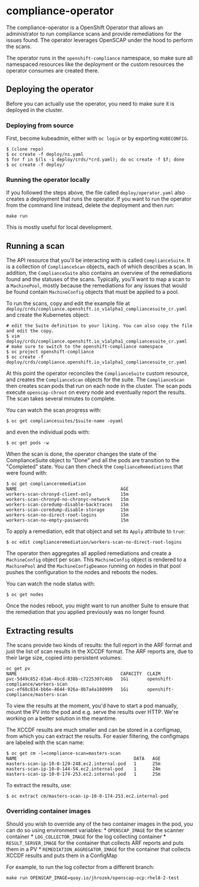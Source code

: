 # compliance-operator

The compliance-operator is a OpenShift Operator that allows an administrator
to run compliance scans and provide remediations for the issues found. The
operator leverages OpenSCAP under the hood to perform the scans.

The operator runs in the `openshift-compliance` namespace, so make sure
all namespaced resources like the deployment or the custom resources the
operator consumes are created there.

## Deploying the operator
Before you can actually use the operator, you need to make sure it is
deployed in the cluster.

### Deploying from source
First, become kubeadmin, either with `oc login` or by exporting `KUBECONFIG`.
```
$ (clone repo)
$ oc create -f deploy/ns.yaml
$ for f in $(ls -1 deploy/crds/*crd.yaml); do oc create -f $f; done
$ oc create -f deploy/
```

### Running the operator locally
If you followed the steps above, the file called `deploy/operator.yaml`
also creates a deployment that runs the operator. If you want to run
the operator from the command line instead, delete the deployment and then
run:

```
make run
```
This is mostly useful for local development.

## Running a scan

The API resource that you'll be interacting with is called `ComplianceSuite`.
It is a collection of `ComplianceScan` objects, each of which describes
a scan. In addition, the `ComplianceSuite` also contains an overview of the
remediations found and the statuses of the scans. Typically, you'll want
to map a scan to a `MachinePool`, mostly because the remediations for any
issues that would be found contain `MachineConfig` objects that must be
applied to a pool.

To run the scans, copy and edit the example file at
`deploy/crds/compliance.openshift.io_v1alpha1_compliancesuite_cr.yaml`
and create the Kubernetes object:
```
# edit the Suite definition to your liking. You can also copy the file and edit the copy.
$ vim deploy/crds/compliance.openshift.io_v1alpha1_compliancesuite_cr.yaml
# make sure to switch to the openshift-compliance namespace
$ oc project openshift-compliance
$ oc create -f deploy/crds/compliance.openshift.io_v1alpha1_compliancesuite_cr.yaml
```

At this point the operator reconciles the `ComplianceSuite` custom resource,
and creates the `ComplianceScan` objects for the suite. The `ComplianceScan`
then creates scan pods that run on each node in the cluster. The scan
pods execute `openscap-chroot` on every node and eventually report the
results. The scan takes several minutes to complete.

You can watch the scan progress with:
```
$ oc get compliancesuites/$suite-name -oyaml
```
and even the individual pods with:
```
$ oc get pods -w
```

When the scan is done, the operator changes the state of the ComplianceSuite
object to "Done" and all the pods are transition to the "Completed"
state. You can then check the `ComplianceRemediations` that were found with:
```
$ oc get complianceremediation
NAME                                       AGE
workers-scan-chronyd-client-only           15m
workers-scan-chronyd-no-chronyc-network    15m
workers-scan-coredump-disable-backtraces   15m
workers-scan-coredump-disable-storage      15m
workers-scan-no-direct-root-logins         15m
workers-scan-no-empty-passwords            15m
```

To apply a remediation, edit that object and set its `Apply` attribute
to `true`:
```
$ oc edit complianceremediation/workers-scan-no-direct-root-logins
```

The operator then aggregates all applied remediations and create a
`MachineConfig` object per scan. This `MachineConfig` object is rendered
to a `MachinePool` and the `MachineConfigDeamon` running on nodes in that
pool pushes the configuration to the nodes and reboots the nodes.

You can watch the node status with:
```
$ oc get nodes
```

Once the nodes reboot, you might want to run another Suite to ensure that
the remediation that you applied previously was no longer found.

## Extracting results

The scans provide two kinds of results: the full report in the ARF format
and just the list of scan results in the XCCDF format. The ARF reports are,
due to their large size, copied into persistent volumes:
```
oc get pv
NAME                                       CAPACITY  CLAIM
pvc-5d49c852-03a6-4bcd-838b-c7225307c4bb   1Gi       openshift-compliance/workers-scan
pvc-ef68c834-bb6e-4644-926a-8b7a4a180999   1Gi       openshift-compliance/masters-scan
```

To view the results at the moment, you'd have to start a pod manually, mount
the PV into the pod and e.g. serve the results over HTTP. We're working on
a better solution in the meantime.

The XCCDF results are much smaller and can be stored in a configmap, from
which you can extract the results. For easier filtering, the configmaps
are labeled with the scan name:
```
$ oc get cm -l=compliance-scan=masters-scan
NAME                                            DATA   AGE
masters-scan-ip-10-0-129-248.ec2.internal-pod   1      25m
masters-scan-ip-10-0-144-54.ec2.internal-pod    1      24m
masters-scan-ip-10-0-174-253.ec2.internal-pod   1      25m
```

To extract the results, use:
```
$ oc extract cm/masters-scan-ip-10-0-174-253.ec2.internal-pod
```

### Overriding container images
Should you wish to override any of the two container images in the pod, you can
do so using environment variables:
    * `OPENSCAP_IMAGE` for the scanner container
    * `LOG_COLLECTOR_IMAGE` for the log collecting container
    * `RESULT_SERVER_IMAGE` for the container that collects ARF reports and puts them in a PV
    * `REMEDIATION_AGGREGATOR_IMAGE` for the container that collects XCCDF results and puts them in a ConfigMap

For example, to run the log collector from a different branch:
```
make run OPENSCAP_IMAGE=quay.io/jhrozek/openscap-ocp:rhel8-2-test
```

